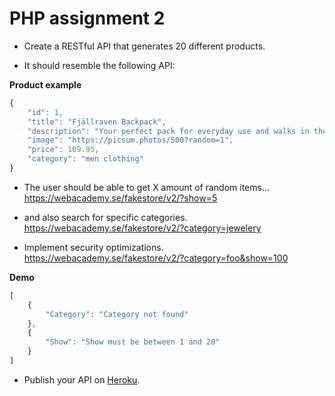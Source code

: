 # PHP assignment 2

* Create a RESTful API that generates 20 different products.

* It should resemble the following API:

**Product example**
```javascript
{
    "id": 1,
    "title": "Fjällraven Backpack",
    "description": "Your perfect pack for everyday use and walks in the forest."
    "image": "https://picsum.photos/500?random=1",
    "price": 109.95,
    "category": "men clothing"
}
```

* The user should be able to get X amount of random items...
https://webacademy.se/fakestore/v2/?show=5

* and also search for specific categories.
https://webacademy.se/fakestore/v2/?category=jewelery

* Implement security optimizations.
https://webacademy.se/fakestore/v2/?category=foo&show=100

**Demo**
```javascript
[
    {
        "Category": "Category not found"
    },
    {
        "Show": "Show must be between 1 and 20"
    }
]
```

* Publish your API on [Heroku](https://heroku.com/).